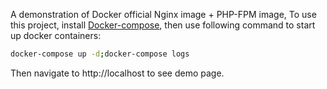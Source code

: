 A demonstration of Docker official Nginx image + PHP-FPM image,
To use this project, install [Docker-compose](https://docs.docker.com/compose/), then use following command to start up docker containers:
````Bash
docker-compose up -d;docker-compose logs
````
Then navigate to http://localhost to see demo page.
